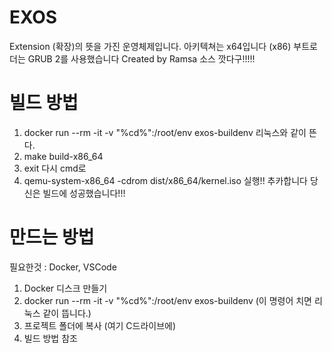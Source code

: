 # EXOS
Extension (확장)의 뜻을 가진 운영체제입니다. 아키텍쳐는 x64입니다 (x86) 부트로더는 GRUB 2를 사용했습니다
Created by Ramsa
소스 깟다구!!!!!

# 빌드 방법
1. docker run --rm -it -v "%cd%":/root/env exos-buildenv
리눅스와 같이 뜬다.
2. make build-x86_64
3. exit
다시 cmd로
4. qemu-system-x86_64 -cdrom dist/x86_64/kernel.iso
실행!!
추카합니다 당신은 빌드에 성공했습니다!!!
# 만드는 방법
필요한것 : Docker, VSCode
1. Docker 디스크 만들기
2. docker run --rm -it -v "%cd%":/root/env exos-buildenv (이 명령어 치면 리눅스 같이 뜹니다.)
3. 프로젝트 폴더에 복사 (여기 C드라이브에)
4. 빌드 방법 참조
